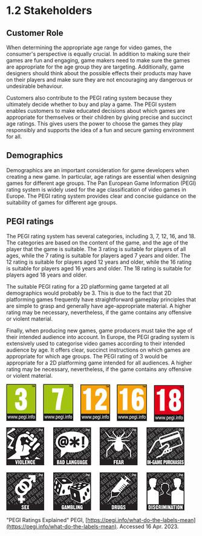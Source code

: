# 1.2 Stakeholders

## Customer Role

When determining the appropriate age range for video games, the consumer's perspective is equally crucial. In addition to making sure their games are fun and engaging, game makers need to make sure the games are appropriate for the age group they are targeting. Additionally, game designers should think about the possible effects their products may have on their players and make sure they are not encouraging any dangerous or undesirable behaviour.

Customers also contribute to the PEGI rating system because they ultimately decide whether to buy and play a game. The PEGI system enables customers to make educated decisions about which games are appropriate for themselves or their children by giving precise and succinct age ratings. This gives users the power to choose the games they play responsibly and supports the idea of a fun and secure gaming environment for all.

## Demographics

Demographics are an important consideration for game developers when creating a new game. In particular, age ratings are essential when designing games for different age groups. The Pan European Game Information (PEGI) rating system is widely used for the age classification of video games in Europe. The PEGI rating system provides clear and concise guidance on the suitability of games for different age groups.

## PEGI ratings

The PEGI rating system has several categories, including 3, 7, 12, 16, and 18. The categories are based on the content of the game, and the age of the player that the game is suitable. The 3 rating is suitable for players of all ages, while the 7 rating is suitable for players aged 7 years and older. The 12 rating is suitable for players aged 12 years and older, while the 16 rating is suitable for players aged 16 years and older. The 18 rating is suitable for players aged 18 years and older.

The suitable PEGI rating for a 2D platforming game targeted at all demographics would probably be 3. This is due to the fact that 2D platforming games frequently have straightforward gameplay principles that are simple to grasp and generally have age-appropriate material. A higher rating may be necessary, nevertheless, if the game contains any offensive or violent material.

Finally, when producing new games, game producers must take the age of their intended audience into account. In Europe, the PEGI grading system is extensively used to categorise video games according to their intended audience by age. It offers clear, succinct instructions on which games are appropriate for which age groups. The PEGI rating of 3 would be appropriate for a 2D platforming game intended for all audiences. A higher rating may be necessary, nevertheless, if the game contains any offensive or violent material.

![](<../.gitbook/assets/image (2) (3).png>)





"PEGI Ratings Explained" PEGI, [https://pegi.info/what-do-the-labels-mean](https://pegi.info/what-do-the-labels-mean). Accessed 16 Apr. 2023.





